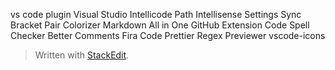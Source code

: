 vs code plugin
Visual Studio Intellicode
Path Intellisense
Settings Sync
Bracket Pair Colorizer
Markdown All in One
GitHub Extension
Code Spell Checker
Better Comments
Fira Code
Prettier
Regex Previewer
vscode-icons


> Written with [StackEdit](https://stackedit.io/).
<!--stackedit_data:
eyJoaXN0b3J5IjpbLTMwOTYyNjI3OF19
-->